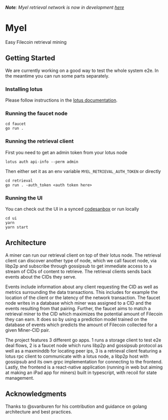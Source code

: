 _**Note**: Myel retrieval network is now in development [here](https://github.com/myelnet/go-myel-network)_

# Myel

Easy Filecoin retrieval mining

## Getting Started

We are currently working on a good way to test the whole system e2e. In the meantime you can run some parts separately.

### Installing lotus

Please follow instructions in the [lotus documentation](https://lotu.sh/).

### Running the faucet node

```
cd faucet
go run .
```

### Running the retrieval client

First you need to get an admin token from your lotus node

```
lotus auth api-info --perm admin
```

Then either set it as an env variable `MYEL_RETRIEVAL_AUTH_TOKEN` or directly
```
cd retrieval
go run . -auth_token <auth token here>
```

### Running the UI

You can check out the UI in a synced [codesanbox](https://codesandbox.io/s/github/tchardin/hackfs/tree/dev/ui)
or run locally 
```
cd ui
yarn
yarn start
```


## Architecture

A miner can run our retrieval client on top of their lotus node. The retrieval client can discover another type of node, which we call faucet node, via libp2p and subscribe through gossipsub to get immediate access to a stream of CIDs of content to retrieve. The retrieval clients sends back events about the CIDs they serve.

Events include information about any client requesting the CID as well as metrics surrounding the data transactions. This includes for example the location of the client or the latency of the network transaction. The faucet node writes in a database which miner was assigned to a CID and the events resulting from that pairing. Further, the faucet aims to match a retrieval miner to the CID which maximizes the potential amount of Filecoin they can earn. It does so by using a prediction model trained on the database of events which predicts the amount of Filecoin collected for a given Miner-CID pair.

The project features 3 different go apps. 1 runs a storage client to test e2e deal flows, 2 is a faucet node which runs libp2p and gossipsub protocol as well as a maxminddb for locating peer ips, 3 is a retrieval client featuring a lotus rpc client to communicate with a lotus node, a libp2p host with gossipsub and its own grpc implementation for connecting to the frontend. Lastly, the frontend is a react-native application (running in web but aiming at making an iPad app for miners) built in typescript, with recoil for state management.

## Acknowledgments

Thanks to @svanburen for his contribution and guidance on golang architecture and best practices. 
